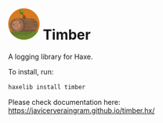 # ![Timber](logo.png) Timber

A logging library for Haxe.

To install, run:

```bash
haxelib install timber
```

Please check documentation here: https://javicerveraingram.github.io/timber.hx/